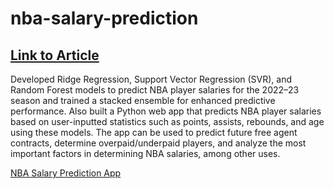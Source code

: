 # nba-salary-prediction

## [Link to Article](https://medium.com/@dwang22/predictive-modeling-of-nba-player-salaries-using-machine-learning-techniques-36b6ab71d11b)

Developed Ridge Regression, Support Vector Regression (SVR), and Random Forest models to predict NBA player salaries for the 2022–23 season and trained a stacked ensemble for enhanced predictive performance. Also built a Python web app that predicts NBA player salaries based on user-inputted statistics such as points, assists, rebounds, and age using these models. The app can be used to predict future free agent contracts, determine overpaid/underpaid players, and analyze the most important factors in determining NBA salaries, among other uses.

[NBA Salary Prediction App](https://nba-salary-prediction.streamlit.app/)
